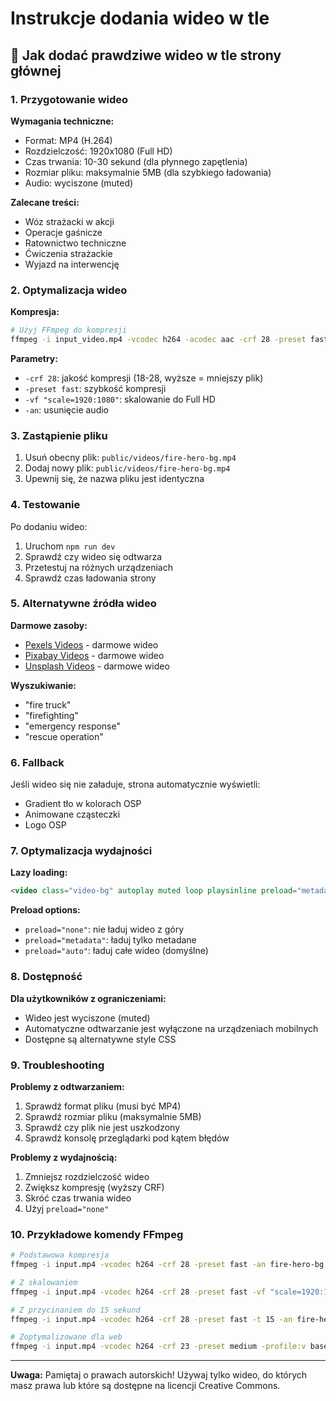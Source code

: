 # Instrukcje dodania wideo w tle

## 🎥 Jak dodać prawdziwe wideo w tle strony głównej

### 1. Przygotowanie wideo

**Wymagania techniczne:**
- Format: MP4 (H.264)
- Rozdzielczość: 1920x1080 (Full HD)
- Czas trwania: 10-30 sekund (dla płynnego zapętlenia)
- Rozmiar pliku: maksymalnie 5MB (dla szybkiego ładowania)
- Audio: wyciszone (muted)

**Zalecane treści:**
- Wóz strażacki w akcji
- Operacje gaśnicze
- Ratownictwo techniczne
- Ćwiczenia strażackie
- Wyjazd na interwencję

### 2. Optymalizacja wideo

**Kompresja:**
```bash
# Użyj FFmpeg do kompresji
ffmpeg -i input_video.mp4 -vcodec h264 -acodec aac -crf 28 -preset fast -vf "scale=1920:1080" -an fire-hero-bg.mp4
```

**Parametry:**
- `-crf 28`: jakość kompresji (18-28, wyższe = mniejszy plik)
- `-preset fast`: szybkość kompresji
- `-vf "scale=1920:1080"`: skalowanie do Full HD
- `-an`: usunięcie audio

### 3. Zastąpienie pliku

1. Usuń obecny plik: `public/videos/fire-hero-bg.mp4`
2. Dodaj nowy plik: `public/videos/fire-hero-bg.mp4`
3. Upewnij się, że nazwa pliku jest identyczna

### 4. Testowanie

Po dodaniu wideo:
1. Uruchom `npm run dev`
2. Sprawdź czy wideo się odtwarza
3. Przetestuj na różnych urządzeniach
4. Sprawdź czas ładowania strony

### 5. Alternatywne źródła wideo

**Darmowe zasoby:**
- [Pexels Videos](https://www.pexels.com/videos/) - darmowe wideo
- [Pixabay Videos](https://pixabay.com/videos/) - darmowe wideo
- [Unsplash Videos](https://unsplash.com/videos) - darmowe wideo

**Wyszukiwanie:**
- "fire truck"
- "firefighting"
- "emergency response"
- "rescue operation"

### 6. Fallback

Jeśli wideo się nie załaduje, strona automatycznie wyświetli:
- Gradient tło w kolorach OSP
- Animowane cząsteczki
- Logo OSP

### 7. Optymalizacja wydajności

**Lazy loading:**
```html
<video class="video-bg" autoplay muted loop playsinline preload="metadata">
```

**Preload options:**
- `preload="none"`: nie ładuj wideo z góry
- `preload="metadata"`: ładuj tylko metadane
- `preload="auto"`: ładuj całe wideo (domyślne)

### 8. Dostępność

**Dla użytkowników z ograniczeniami:**
- Wideo jest wyciszone (muted)
- Automatyczne odtwarzanie jest wyłączone na urządzeniach mobilnych
- Dostępne są alternatywne style CSS

### 9. Troubleshooting

**Problemy z odtwarzaniem:**
1. Sprawdź format pliku (musi być MP4)
2. Sprawdź rozmiar pliku (maksymalnie 5MB)
3. Sprawdź czy plik nie jest uszkodzony
4. Sprawdź konsolę przeglądarki pod kątem błędów

**Problemy z wydajnością:**
1. Zmniejsz rozdzielczość wideo
2. Zwiększ kompresję (wyższy CRF)
3. Skróć czas trwania wideo
4. Użyj `preload="none"`

### 10. Przykładowe komendy FFmpeg

```bash
# Podstawowa kompresja
ffmpeg -i input.mp4 -vcodec h264 -crf 28 -preset fast -an fire-hero-bg.mp4

# Z skalowaniem
ffmpeg -i input.mp4 -vcodec h264 -crf 28 -preset fast -vf "scale=1920:1080" -an fire-hero-bg.mp4

# Z przycinaniem do 15 sekund
ffmpeg -i input.mp4 -vcodec h264 -crf 28 -preset fast -t 15 -an fire-hero-bg.mp4

# Zoptymalizowane dla web
ffmpeg -i input.mp4 -vcodec h264 -crf 23 -preset medium -profile:v baseline -level 3.0 -vf "scale=1920:1080" -an fire-hero-bg.mp4
```

---

**Uwaga:** Pamiętaj o prawach autorskich! Używaj tylko wideo, do których masz prawa lub które są dostępne na licencji Creative Commons.
